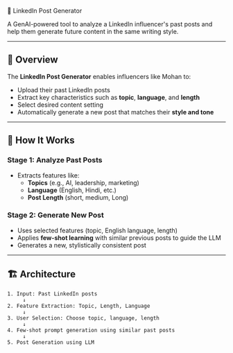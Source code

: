 💼 LinkedIn Post Generator

A GenAI-powered tool to analyze a LinkedIn influencer's past posts and help them generate future content in the same writing style.

---

## 🚀 Overview

The **LinkedIn Post Generator** enables influencers like Mohan to:

- Upload their past LinkedIn posts
- Extract key characteristics such as **topic**, **language**, and **length**
- Select desired content setting
- Automatically generate a new post that matches their **style and tone**

---

## 🧠 How It Works

### Stage 1: Analyze Past Posts

- Extracts features like:
  - **Topics** (e.g., AI, leadership, marketing)
  - **Language** (English, Hindi, etc.)
  - **Post Length** (short, medium, Long)

### Stage 2: Generate New Post

- Uses selected features (topic, English language, length)
- Applies **few-shot learning** with similar previous posts to guide the LLM 
- Generates a new, stylistically consistent post

---

## 🏗️ Architecture

```text
1. Input: Past LinkedIn posts
     ↓
2. Feature Extraction: Topic, Length, Language
     ↓
3. User Selection: Choose topic, language, length
     ↓
4. Few-shot prompt generation using similar past posts
     ↓
5. Post Generation using LLM
